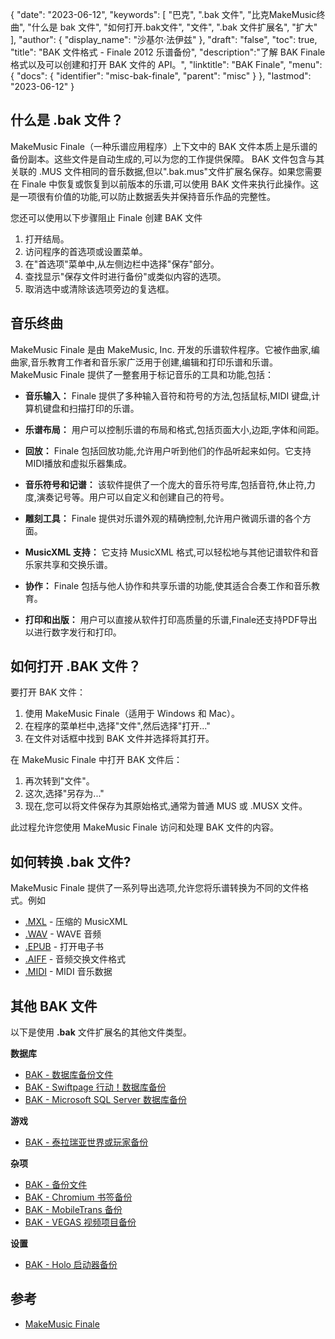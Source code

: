 {
"date": "2023-06-12",
  "keywords": [
"巴克",
".bak 文件",
"比克MakeMusic终曲",
"什么是 bak 文件",
"如何打开.bak文件",
"文件",
".bak 文件扩展名",
"扩大"
],
  "author": {
"display_name": "沙基尔·法伊兹"
},
"draft": "false",
"toc": true,
"title": "BAK 文件格式 - Finale 2012 乐谱备份",
  "description":"了解 BAK Finale 格式以及可以创建和打开 BAK 文件的 API。",
"linktitle": "BAK Finale",
  "menu": {
    "docs": {
      "identifier": "misc-bak-finale",
"parent": "misc"
}
},
"lastmod": "2023-06-12"
}

## 什么是 .bak 文件？

MakeMusic Finale（一种乐谱应用程序）上下文中的 BAK 文件本质上是乐谱的备份副本。这些文件是自动生成的,可以为您的工作提供保障。 BAK 文件包含与其关联的 .MUS 文件相同的音乐数据,但以".bak.mus"文件扩展名保存。如果您需要在 Finale 中恢复或恢复到以前版本的乐谱,可以使用 BAK 文件来执行此操作。这是一项很有价值的功能,可以防止数据丢失并保持音乐作品的完整性。

您还可以使用以下步骤阻止 Finale 创建 BAK 文件

1. 打开结局。
2. 访问程序的首选项或设置菜单。
3. 在"首选项"菜单中,从左侧边栏中选择"保存"部分。
4. 查找显示"保存文件时进行备份"或类似内容的选项。
5. 取消选中或清除该选项旁边的复选框。

## 音乐终曲

MakeMusic Finale 是由 MakeMusic, Inc. 开发的乐谱软件程序。它被作曲家,编曲家,音乐教育工作者和音乐家广泛用于创建,编辑和打印乐谱和乐谱。 MakeMusic Finale 提供了一整套用于标记音乐的工具和功能,包括：

- **音乐输入：** Finale 提供了多种输入音符和符号的方法,包括鼠标,MIDI 键盘,计算机键盘和扫描打印的乐谱。

- **乐谱布局：** 用户可以控制乐谱的布局和格式,包括页面大小,边距,字体和间距。

- **回放：** Finale 包括回放功能,允许用户听到他们的作品听起来如何。它支持MIDI播放和虚拟乐器集成。

- **音乐符号和记谱：** 该软件提供了一个庞大的音乐符号库,包括音符,休止符,力度,演奏记号等。用户可以自定义和创建自己的符号。

- **雕刻工具：** Finale 提供对乐谱外观的精确控制,允许用户微调乐谱的各个方面。

- **MusicXML 支持：** 它支持 MusicXML 格式,可以轻松地与其他记谱软件和音乐家共享和交换乐谱。

- **协作：** Finale 包括与他人协作和共享乐谱的功能,使其适合合奏工作和音乐教育。

- **打印和出版：** 用户可以直接从软件打印高质量的乐谱,Finale还支持PDF导出以进行数字发行和打印。

## 如何打开 .BAK 文件？

要打开 BAK 文件：

1. 使用 MakeMusic Finale（适用于 Windows 和 Mac）。
2. 在程序的菜单栏中,选择"文件",然后选择"打开..."
3. 在文件对话框中找到 BAK 文件并选择将其打开。

在 MakeMusic Finale 中打开 BAK 文件后：

1. 再次转到"文件"。
2. 这次,选择"另存为..."
3. 现在,您可以将文件保存为其原始格式,通常为普通 MUS 或 .MUSX 文件。

此过程允许您使用 MakeMusic Finale 访问和处理 BAK 文件的内容。

## 如何转换 .bak 文件?

MakeMusic Finale 提供了一系列导出选项,允许您将乐谱转换为不同的文件格式。例如

- [.MXL](/zh/audio/mxl/) - 压缩的 MusicXML
- [.WAV](/zh/audio/wav/) - WAVE 音频
- [.EPUB](/zh/ebook/epub/) - 打开电子书
- [.AIFF](/zh/audio/aiff/) - 音频交换文件格式
- [.MIDI](/zh/audio/mid/) - MIDI 音乐数据

## 其他 BAK 文件

以下是使用 **.bak** 文件扩展名的其他文件类型。

**数据库**
- [BAK - 数据库备份文件](/zh/database/bak/)
- [BAK - Swiftpage 行动！数据库备份](/zh/database/bak-act/)
- [BAK - Microsoft SQL Server 数据库备份](/zh/database/bak-sqlserver/)

**游戏**
- [BAK - 泰拉瑞亚世界或玩家备份](/zh/game/bak-terraria/)

**杂项**
- [BAK - 备份文件](/zh/misc/bak-backup/)
- [BAK - Chromium 书签备份](/zh/misc/bak-chromium/)
- [BAK - MobileTrans 备份](/zh/misc/bak-mobiletrans/)
- [BAK - VEGAS 视频项目备份](/zh/misc/bak-vegas/)

**设置**
- [BAK - Holo 启动器备份](/zh/settings/bak-holo/)

## 参考
* [MakeMusic Finale](https://en.wikipedia.org/wiki/Finale_(scorewriter))
